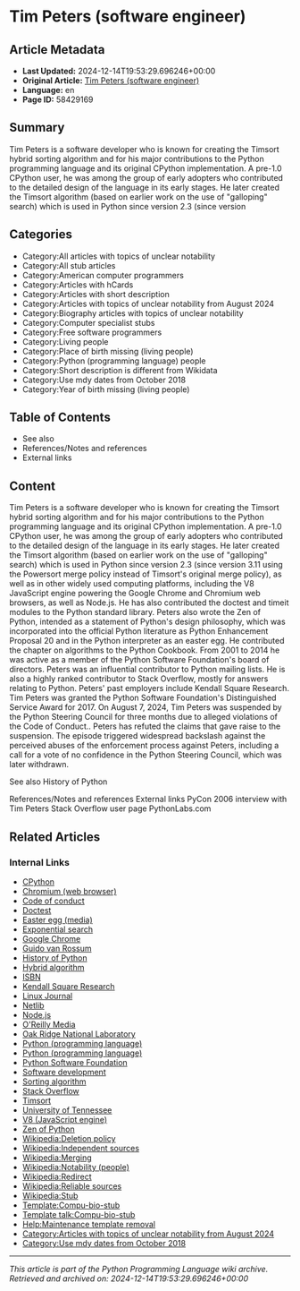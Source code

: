 # Tim Peters (software engineer)

## Article Metadata

- **Last Updated:** 2024-12-14T19:53:29.696246+00:00
- **Original Article:** [Tim Peters (software engineer)](https://en.wikipedia.org/wiki/Tim_Peters_(software_engineer))
- **Language:** en
- **Page ID:** 58429169

## Summary

Tim Peters is a software developer who is known for creating the Timsort hybrid sorting algorithm and for his major contributions to the Python programming language and its original CPython implementation. A pre-1.0 CPython user, he was among the group of early adopters who contributed to the detailed design of the language in its early stages.
He later created the Timsort algorithm (based on earlier work on the use of "galloping" search) which is used in Python since version 2.3 (since version 

## Categories

- Category:All articles with topics of unclear notability
- Category:All stub articles
- Category:American computer programmers
- Category:Articles with hCards
- Category:Articles with short description
- Category:Articles with topics of unclear notability from August 2024
- Category:Biography articles with topics of unclear notability
- Category:Computer specialist stubs
- Category:Free software programmers
- Category:Living people
- Category:Place of birth missing (living people)
- Category:Python (programming language) people
- Category:Short description is different from Wikidata
- Category:Use mdy dates from October 2018
- Category:Year of birth missing (living people)

## Table of Contents

- See also
- References/Notes and references
- External links

## Content

Tim Peters is a software developer who is known for creating the Timsort hybrid sorting algorithm and for his major contributions to the Python programming language and its original CPython implementation. A pre-1.0 CPython user, he was among the group of early adopters who contributed to the detailed design of the language in its early stages.
He later created the Timsort algorithm (based on earlier work on the use of "galloping" search) which is used in Python since version 2.3 (since version 3.11 using the Powersort merge policy instead of Timsort's original merge policy), as well as in other widely used computing platforms, including the V8 JavaScript engine powering the Google Chrome and Chromium web browsers, as well as Node.js. He has also contributed the doctest and timeit modules to the Python standard library.
Peters also wrote the Zen of Python, intended as a statement of Python's design philosophy, which was incorporated into the official Python literature as Python Enhancement Proposal 20 and in the Python interpreter as an easter egg. He contributed the chapter on algorithms to the Python Cookbook. From 2001 to 2014 he was active as a member of the Python Software Foundation's board of directors. Peters was an influential contributor to Python mailing lists. He is also a highly ranked contributor to Stack Overflow, mostly for answers relating to Python.
Peters' past employers include Kendall Square Research.
Tim Peters was granted the Python Software Foundation's Distinguished Service Award for 2017.
On August 7, 2024, Tim Peters was suspended by the Python Steering Council for three months due to alleged violations of the Code of Conduct.. Peters has refuted the claims that gave raise to the suspension. The episode triggered widespread backslash against the perceived abuses of the enforcement process against Peters, including a call for a vote of no confidence in the Python Steering Council, which was later withdrawn.

See also
History of Python

References/Notes and references
External links
PyCon 2006 interview with Tim Peters
Stack Overflow user page
PythonLabs.com

## Related Articles

### Internal Links

- [CPython](https://en.wikipedia.org/wiki/CPython)
- [Chromium (web browser)](https://en.wikipedia.org/wiki/Chromium_(web_browser))
- [Code of conduct](https://en.wikipedia.org/wiki/Code_of_conduct)
- [Doctest](https://en.wikipedia.org/wiki/Doctest)
- [Easter egg (media)](https://en.wikipedia.org/wiki/Easter_egg_(media))
- [Exponential search](https://en.wikipedia.org/wiki/Exponential_search)
- [Google Chrome](https://en.wikipedia.org/wiki/Google_Chrome)
- [Guido van Rossum](https://en.wikipedia.org/wiki/Guido_van_Rossum)
- [History of Python](https://en.wikipedia.org/wiki/History_of_Python)
- [Hybrid algorithm](https://en.wikipedia.org/wiki/Hybrid_algorithm)
- [ISBN](https://en.wikipedia.org/wiki/ISBN)
- [Kendall Square Research](https://en.wikipedia.org/wiki/Kendall_Square_Research)
- [Linux Journal](https://en.wikipedia.org/wiki/Linux_Journal)
- [Netlib](https://en.wikipedia.org/wiki/Netlib)
- [Node.js](https://en.wikipedia.org/wiki/Node.js)
- [O'Reilly Media](https://en.wikipedia.org/wiki/O%27Reilly_Media)
- [Oak Ridge National Laboratory](https://en.wikipedia.org/wiki/Oak_Ridge_National_Laboratory)
- [Python (programming language)](https://en.wikipedia.org/wiki/Python_(programming_language))
- [Python (programming language)](https://en.wikipedia.org/wiki/Python_(programming_language))
- [Python Software Foundation](https://en.wikipedia.org/wiki/Python_Software_Foundation)
- [Software development](https://en.wikipedia.org/wiki/Software_development)
- [Sorting algorithm](https://en.wikipedia.org/wiki/Sorting_algorithm)
- [Stack Overflow](https://en.wikipedia.org/wiki/Stack_Overflow)
- [Timsort](https://en.wikipedia.org/wiki/Timsort)
- [University of Tennessee](https://en.wikipedia.org/wiki/University_of_Tennessee)
- [V8 (JavaScript engine)](https://en.wikipedia.org/wiki/V8_(JavaScript_engine))
- [Zen of Python](https://en.wikipedia.org/wiki/Zen_of_Python)
- [Wikipedia:Deletion policy](https://en.wikipedia.org/wiki/Wikipedia:Deletion_policy)
- [Wikipedia:Independent sources](https://en.wikipedia.org/wiki/Wikipedia:Independent_sources)
- [Wikipedia:Merging](https://en.wikipedia.org/wiki/Wikipedia:Merging)
- [Wikipedia:Notability (people)](https://en.wikipedia.org/wiki/Wikipedia:Notability_(people))
- [Wikipedia:Redirect](https://en.wikipedia.org/wiki/Wikipedia:Redirect)
- [Wikipedia:Reliable sources](https://en.wikipedia.org/wiki/Wikipedia:Reliable_sources)
- [Wikipedia:Stub](https://en.wikipedia.org/wiki/Wikipedia:Stub)
- [Template:Compu-bio-stub](https://en.wikipedia.org/wiki/Template:Compu-bio-stub)
- [Template talk:Compu-bio-stub](https://en.wikipedia.org/wiki/Template_talk:Compu-bio-stub)
- [Help:Maintenance template removal](https://en.wikipedia.org/wiki/Help:Maintenance_template_removal)
- [Category:Articles with topics of unclear notability from August 2024](https://en.wikipedia.org/wiki/Category:Articles_with_topics_of_unclear_notability_from_August_2024)
- [Category:Use mdy dates from October 2018](https://en.wikipedia.org/wiki/Category:Use_mdy_dates_from_October_2018)

---
_This article is part of the Python Programming Language wiki archive._
_Retrieved and archived on: 2024-12-14T19:53:29.696246+00:00_